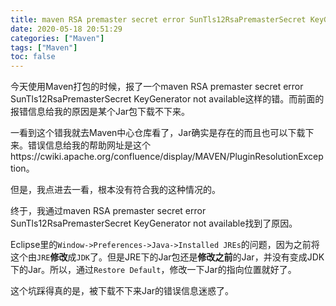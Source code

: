 ```yaml
---
title: maven RSA premaster secret error SunTls12RsaPremasterSecret KeyGenerator not available
date: 2020-05-18 20:51:29
categories: ["Maven"]
tags: ["Maven"]
toc: false
---
```


今天使用Maven打包的时候，报了一个maven RSA premaster secret error SunTls12RsaPremasterSecret KeyGenerator not available这样的错。而前面的报错信息给我的原因是某个Jar包下载不下来。

一看到这个错我就去Maven中心仓库看了，Jar确实是存在的而且也可以下载下来。错误信息给我的帮助网址是这个https://cwiki.apache.org/confluence/display/MAVEN/PluginResolutionException。

但是，我点进去一看，根本没有符合我的这种情况的。

终于，我通过maven RSA premaster secret error SunTls12RsaPremasterSecret KeyGenerator not available找到了原因。

Eclipse里的`Window->Preferences->Java->Installed JREs`的问题，因为之前将这个由`JRE`**修改**成`JDK`了。但是JRE下的Jar包还是**修改之前**的Jar，并没有变成JDK下的Jar。所以，通过`Restore Default`，修改一下Jar的指向位置就好了。

这个坑踩得真的是，被下载不下来Jar的错误信息迷惑了。

